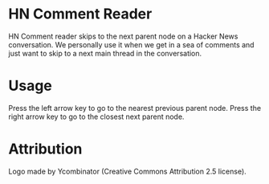 # HN Comment Reader
HN Comment reader skips to the next parent node on a Hacker News conversation. We personally use it when we get in a sea of comments and just want to skip to a next main thread in the conversation.

# Usage
Press the left arrow key to go to the nearest previous parent node. Press the right arrow key to go to the closest next parent node. 

# Attribution
Logo made by Ycombinator (Creative Commons Attribution 2.5 license).
